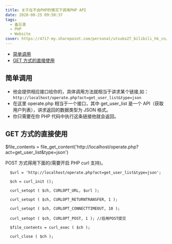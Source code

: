 ```yaml
---
title: 关于在不会PHP的情况下调用PHP API
date: 2020-08-25 09:50:37
tags:
  - 备忘录
  - PHP
  - Website
cover: https://47i7-my.sharepoint.com/personal/utsuko27_bilibili_hk_cn/Documents/Pictures/bed/post/Dxy6jwQotKsIEX5.jpg
---
```


<!--
 * @Author: Weidows
 * @Date: 2020-08-25 09:50:37
 * @LastEditors: Weidows
 * @LastEditTime: 2021-02-13 17:01:12
 * @FilePath: \Weidowsd:\Game\Github\Blog-private\source\_posts\experience\PHP_interface.md
-->

- [简单调用](#简单调用)
- [GET 方式的直接使用](#get-方式的直接使用)

## 简单调用

- 他会提供相应接口给你的，具体调用方法就相当于讲求某个链接,如：
  `http://localhost/operate.php?act=get_user_list&type=json`
- 在这里 operate.php 相当于一个接口，其中 get_user_list 是一个 API（获取用户列表），讲求返回的数据类型为 JSON 格式。
- 你只需要在你 PHP 代码中执行这条链接他就会返回。

## GET 方式的直接使用

\$file_contents = file_get_content('http://localhost/operate.php?act=get_user_list&type=json')

POST 方式得用下面的(需要开启 PHP curl 支持)。

```
  $url = 'http://localhost/operate.php?act=get_user_list&type=json';

  $ch = curl_init ();

  curl_setopt ( $ch, CURLOPT_URL, $url );

  curl_setopt ( $ch, CURLOPT_RETURNTRANSFER, 1 );

  curl_setopt ( $ch, CURLOPT_CONNECTTIMEOUT, 10 );

  curl_setopt ( $ch, CURLOPT_POST, 1 ); //启用POST提交

  $file_contents = curl_exec ( $ch );

  curl_close ( $ch );
```
